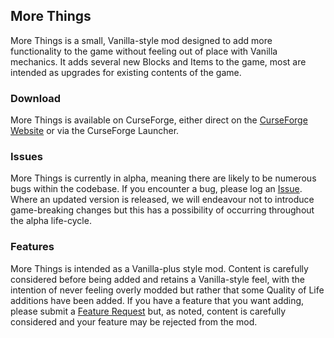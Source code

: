 ## More Things
More Things is a small, Vanilla-style mod designed to add more functionality to the game without feeling out of place with Vanilla mechanics. It adds several new Blocks and Items to the game, most are intended as upgrades for existing contents of the game.

### Download
More Things is available on CurseForge, either direct on the [CurseForge Website](https://www.curseforge.com/minecraft/mc-mods/more-things-vanilla) or via the CurseForge Launcher.

### Issues
More Things is currently in alpha, meaning there are likely to be numerous bugs within the codebase. If you encounter a bug, please log an [Issue](https://github.com/OfficialTomPG/More-Things/issues). Where an updated version is released, we will endeavour not to introduce game-breaking changes but this has a possibility of occurring throughout the alpha life-cycle.

### Features
More Things is intended as a Vanilla-plus style mod. Content is carefully considered before being added and retains a Vanilla-style feel, with the intention of never feeling overly modded but rather that some Quality of Life additions have been added. If you have a feature that you want adding, please submit a [Feature Request](https://github.com/OfficialTomPG/More-Things/issues) but, as noted, content is carefully considered and your feature may be rejected from the mod.

